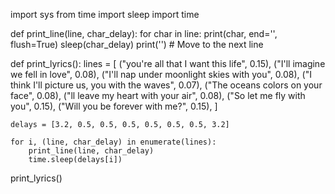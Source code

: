 import sys
from time import sleep
import time

def print_line(line, char_delay):
    for char in line:
        print(char, end='', flush=True)
        sleep(char_delay)
    print('')  # Move to the next line

def print_lyrics():
    lines = [
        ("you're all that I want this life", 0.15),
        ("I'll imagine we fell in love", 0.08),
        ("I'll nap under moonlight skies with you", 0.08),
        ("I think I'll picture us, you with the waves", 0.07),
        ("The oceans colors on your face", 0.08),
        ("ll leave my heart with your air", 0.08),
        ("So let me fly with you", 0.15),
        ("Will you be forever with me?", 0.15),
    ]

    delays = [3.2, 0.5, 0.5, 0.5, 0.5, 0.5, 0.5, 3.2]

    for i, (line, char_delay) in enumerate(lines):
        print_line(line, char_delay)
        time.sleep(delays[i])

print_lyrics()
    
